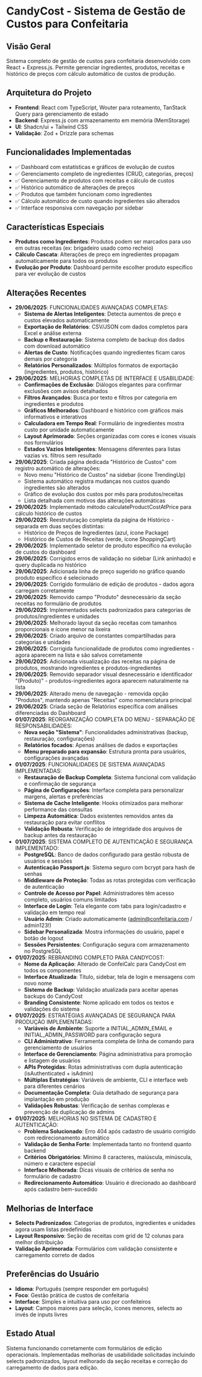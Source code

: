 # CandyCost - Sistema de Gestão de Custos para Confeitaria

## Visão Geral
Sistema completo de gestão de custos para confeitaria desenvolvido com React + Express.js. Permite gerenciar ingredientes, produtos, receitas e histórico de preços com cálculo automático de custos de produção.

## Arquitetura do Projeto
- **Frontend**: React com TypeScript, Wouter para roteamento, TanStack Query para gerenciamento de estado
- **Backend**: Express.js com armazenamento em memória (MemStorage)
- **UI**: Shadcn/ui + Tailwind CSS
- **Validação**: Zod + Drizzle para schemas

## Funcionalidades Implementadas
- ✅ Dashboard com estatísticas e gráficos de evolução de custos
- ✅ Gerenciamento completo de ingredientes (CRUD, categorias, preços)
- ✅ Gerenciamento de produtos com receitas e cálculo de custos
- ✅ Histórico automático de alterações de preços
- ✅ Produtos que também funcionam como ingredientes
- ✅ Cálculo automático de custo quando ingredientes são alterados
- ✅ Interface responsiva com navegação por sidebar

## Características Especiais
- **Produtos como Ingredientes**: Produtos podem ser marcados para uso em outras receitas (ex: brigadeiro usado como recheio)
- **Cálculo Cascata**: Alterações de preço em ingredientes propagam automaticamente para todos os produtos
- **Evolução por Produto**: Dashboard permite escolher produto específico para ver evolução de custos

## Alterações Recentes
- **29/06/2025**: FUNCIONALIDADES AVANÇADAS COMPLETAS:
  - **Sistema de Alertas Inteligentes**: Detecta aumentos de preço e custos elevados automaticamente
  - **Exportação de Relatórios**: CSV/JSON com dados completos para Excel e análise externa
  - **Backup e Restauração**: Sistema completo de backup dos dados com download automático
  - **Alertas de Custo**: Notificações quando ingredientes ficam caros demais por categoria
  - **Relatórios Personalizados**: Múltiplos formatos de exportação (ingredientes, produtos, histórico)
- **29/06/2025**: MELHORIAS COMPLETAS DE INTERFACE E USABILIDADE:
  - **Confirmações de Exclusão**: Diálogos elegantes para confirmar exclusões com avisos detalhados
  - **Filtros Avançados**: Busca por texto e filtros por categoria em ingredientes e produtos
  - **Gráficos Melhorados**: Dashboard e histórico com gráficos mais informativos e interativos
  - **Calculadora em Tempo Real**: Formulário de ingredientes mostra custo por unidade automaticamente
  - **Layout Aprimorado**: Seções organizadas com cores e ícones visuais nos formulários
  - **Estados Vazios Inteligentes**: Mensagens diferentes para listas vazias vs. filtros sem resultado
- **29/06/2025**: Criada página dedicada "Histórico de Custos" com registro automático de alterações:
  - Novo menu "Histórico de Custos" na sidebar (ícone TrendingUp)
  - Sistema automático registra mudanças nos custos quando ingredientes são alterados
  - Gráfico de evolução dos custos por mês para produtos/receitas
  - Lista detalhada com motivos das alterações automáticas
- **29/06/2025**: Implementado método calculateProductCostAtPrice para cálculo histórico de custos
- **29/06/2025**: Reestruturação completa da página de Histórico - separada em duas seções distintas:
  - Histórico de Preços de Ingredientes (azul, ícone Package)
  - Histórico de Custos de Receitas (verde, ícone ShoppingCart)
- **29/06/2025**: Implementado seletor de produto específico na evolução de custos do dashboard
- **29/06/2025**: Corrigidos erros de validação no sidebar (Link aninhado) e query duplicada no histórico
- **29/06/2025**: Adicionada linha de preço sugerido no gráfico quando produto específico é selecionado
- **29/06/2025**: Corrigido formulário de edição de produtos - dados agora carregam corretamente
- **29/06/2025**: Removido campo "Produto" desnecessário da seção receitas no formulário de produtos
- **29/06/2025**: Implementados selects padronizados para categorias de produtos/ingredientes e unidades
- **29/06/2025**: Melhorado layout da seção receitas com tamanhos proporcionais e ícone menor na lixeira
- **29/06/2025**: Criado arquivo de constantes compartilhadas para categorias e unidades
- **29/06/2025**: Corrigida funcionalidade de produtos como ingredientes - agora aparecem na lista e são salvos corretamente
- **29/06/2025**: Adicionada visualização das receitas na página de produtos, mostrando ingredientes e produtos-ingredientes
- **29/06/2025**: Removido separador visual desnecessário e identificador "(Produto)" - produtos-ingredientes agora aparecem naturalmente na lista
- **29/06/2025**: Alterado menu de navegação - removida opção "Produtos", mantendo apenas "Receitas" como nomenclatura principal
- **29/06/2025**: Criada seção de Relatórios específica com análises diferenciadas do Dashboard
- **01/07/2025**: REORGANIZAÇÃO COMPLETA DO MENU - SEPARAÇÃO DE RESPONSABILIDADES:
  - **Nova seção "Sistema"**: Funcionalidades administrativas (backup, restauração, configurações)
  - **Relatórios focados**: Apenas análises de dados e exportações
  - **Menu preparado para expansão**: Estrutura pronta para usuários, configurações avançadas
- **01/07/2025**: FUNCIONALIDADES DE SISTEMA AVANÇADAS IMPLEMENTADAS:
  - **Restauração de Backup Completa**: Sistema funcional com validação e confirmação de segurança
  - **Página de Configurações**: Interface completa para personalizar margens, alertas e preferências
  - **Sistema de Cache Inteligente**: Hooks otimizados para melhorar performance das consultas
  - **Limpeza Automática**: Dados existentes removidos antes da restauração para evitar conflitos
  - **Validação Robusta**: Verificação de integridade dos arquivos de backup antes da restauração
- **01/07/2025**: SISTEMA COMPLETO DE AUTENTICAÇÃO E SEGURANÇA IMPLEMENTADO:
  - **PostgreSQL**: Banco de dados configurado para gestão robusta de usuários e sessões
  - **Autenticação Passport.js**: Sistema seguro com bcrypt para hash de senhas
  - **Middleware de Proteção**: Todas as rotas protegidas com verificação de autenticação
  - **Controle de Acesso por Papel**: Administradores têm acesso completo, usuários comuns limitados
  - **Interface de Login**: Tela elegante com tabs para login/cadastro e validação em tempo real
  - **Usuário Admin**: Criado automaticamente (admin@confeitaria.com / admin123!)
  - **Sidebar Personalizada**: Mostra informações do usuário, papel e botão de logout
  - **Sessões Persistentes**: Configuração segura com armazenamento no PostgreSQL
- **01/07/2025**: REBRANDING COMPLETO PARA CANDYCOST:
  - **Nome da Aplicação**: Alterado de ConfeiCalc para CandyCost em todos os componentes
  - **Interface Atualizada**: Título, sidebar, tela de login e mensagens com novo nome
  - **Sistema de Backup**: Validação atualizada para aceitar apenas backups do CandyCost
  - **Branding Consistente**: Nome aplicado em todos os textos e validações do sistema
- **01/07/2025**: ESTRATÉGIAS AVANÇADAS DE SEGURANÇA PARA PRODUÇÃO IMPLEMENTADAS:
  - **Variáveis de Ambiente**: Suporte a INITIAL_ADMIN_EMAIL e INITIAL_ADMIN_PASSWORD para configuração segura
  - **CLI Administrativo**: Ferramenta completa de linha de comando para gerenciamento de usuários
  - **Interface de Gerenciamento**: Página administrativa para promoção e listagem de usuários
  - **APIs Protegidas**: Rotas administrativas com dupla autenticação (isAuthenticated + isAdmin)
  - **Múltiplas Estratégias**: Variáveis de ambiente, CLI e interface web para diferentes cenários
  - **Documentação Completa**: Guia detalhado de segurança para implantação em produção
  - **Validações Robustas**: Verificação de senhas complexas e prevenção de duplicação de admins
- **01/07/2025**: MELHORIAS NO SISTEMA DE CADASTRO E AUTENTICAÇÃO:
  - **Problema Solucionado**: Erro 404 após cadastro de usuário corrigido com redirecionamento automático
  - **Validação de Senha Forte**: Implementada tanto no frontend quanto backend
  - **Critérios Obrigatórios**: Mínimo 8 caracteres, maiúscula, minúscula, número e caractere especial
  - **Interface Melhorada**: Dicas visuais de critérios de senha no formulário de cadastro
  - **Redirecionamento Automático**: Usuário é direcionado ao dashboard após cadastro bem-sucedido

## Melhorias de Interface
- **Selects Padronizados**: Categorias de produtos, ingredientes e unidades agora usam listas predefinidas
- **Layout Responsivo**: Seção de receitas com grid de 12 colunas para melhor distribuição
- **Validação Aprimorada**: Formulários com validação consistente e carregamento correto de dados

## Preferências do Usuário
- **Idioma**: Português (sempre responder em português)
- **Foco**: Gestão prática de custos de confeitaria
- **Interface**: Simples e intuitiva para uso por confeiteiros
- **Layout**: Campos maiores para seleção, ícones menores, selects ao invés de inputs livres

## Estado Atual
Sistema funcionando corretamente com formulários de edição operacionais. Implementadas melhorias de usabilidade solicitadas incluindo selects padronizados, layout melhorado da seção receitas e correção do carregamento de dados para edição.